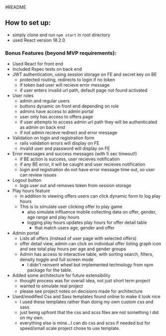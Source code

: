 #README

## How to set up:
   * simply clone and run `npm start` in root directory
   * used React version 18.2.0

### Bonus Features (beyond MVP requirements):
* Used React for front end
* Included Rspec tests on back end
* JWT authentication, using session storage on FE and secret key on BE
  * protected routing, redirects to login if no token
  * if token bad user will recieve error message
  * if user enters invalid url path, default page not found activated
* User roles
  * admin and regular users
  * buttons dynamic on front end depending on role
  * admins have access to admin portal
  * user only has access to offers page
  * if user attempts to access admin url path they will be authenticated as admin on back end
  * if not admin recieve redirect and error message
* Validation on login and registration form
  * rails validation errors will display on FE
  * invalid user and password will display on FE
* Error messages and success messages (with 5 sec timeout!)
  * if BE action is success, user recieves notification
  * if any BE error, it will be caught and user recieves notification
  * login and registration do not have error message time out, so user can review issues
* Logout button
  * logs user out and removes token from session storage  
* Play hours feature
  * in addition to viewing offers users can click dynamic form to log play hours
  * This is to simulate user clicking offer to play game
    * also simulate inflluence mobile collecting data on offer, gender, age range and play hours
    * logging play hours updates play hours for offer detail table
        * that match users age, gender and offer
* Admin portal
  * Lists all offers (instead of user page with selected offers)
  * offer detail view, admin can click on individual offer listing graph icon and see total play hours per age and gender groups
  * Admin has access to interactive table, with sorting search, filters, density toggle and full screen mode
    * I didn't reinvent wheel but implemented technology from npm package for the table.
* Added some architecture for future extensibility
  * thought process was for overall idea, not just short term project
  * wanted to simulate real project
  * please see project notes on decisions made for architecture
* Used/modified Css and Sass templates found online to make it look nice
  * I used these templates rather than doing my own custom css and sass
  * just being upfront that the css and scss files are not something I did on my own.
  * everything else is mine...I can do css and scss if needed but for speed/small scale project chose to use template.
  

